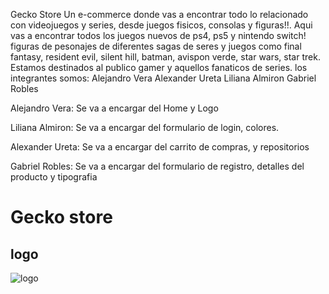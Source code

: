 Gecko Store
Un e-commerce donde vas a encontrar todo lo relacionado con videojuegos y series,
desde juegos fisicos, consolas y figuras!!.
Aqui vas a encontrar todos los juegos nuevos de ps4, ps5 y nintendo switch!
figuras de pesonajes de diferentes sagas de seres y juegos como final fantasy, resident evil, silent hill, batman, avispon verde, star wars, star trek.
Estamos destinados al publico gamer y aquellos fanaticos de series.
los integrantes somos:
Alejandro Vera
Alexander Ureta
Liliana Almiron
Gabriel Robles

Alejandro Vera:
Se va a encargar del Home y Logo

Liliana Almiron:
Se va a encargar del formulario de login, colores.

Alexander Ureta:
Se va a encargar del carrito de compras, y repositorios

Gabriel Robles:
Se va a encargar del formulario de registro, detalles del producto y tipografia

# Gecko store

## logo
![logo](./desing/logogecko-removebg-preview.png)
